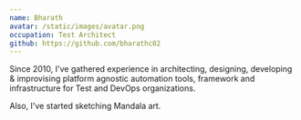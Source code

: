 ```yaml
---
name: Bharath
avatar: /static/images/avatar.png
occupation: Test Architect
github: https://github.com/bharathc02
---
```


Since 2010, I've gathered experience in architecting, designing, developing & improvising platform agnostic automation tools, framework and infrastructure for Test and DevOps organizations.

Also, I've started sketching Mandala art. 

